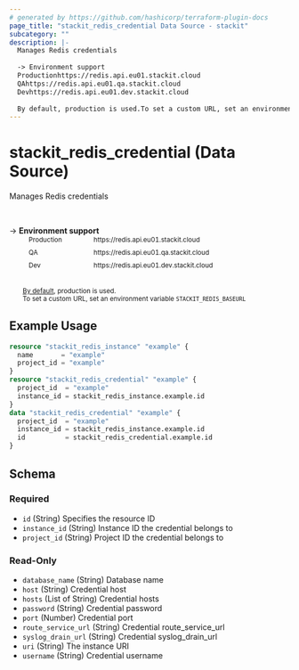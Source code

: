 ```yaml
---
# generated by https://github.com/hashicorp/terraform-plugin-docs
page_title: "stackit_redis_credential Data Source - stackit"
subcategory: ""
description: |-
  Manages Redis credentials
  
  -> Environment support
  Productionhttps://redis.api.eu01.stackit.cloud
  QAhttps://redis.api.eu01.qa.stackit.cloud
  Devhttps://redis.api.eu01.dev.stackit.cloud
  
  By default, production is used.To set a custom URL, set an environment variable STACKITREDISBASEURL
---
```


# stackit_redis_credential (Data Source)

Manages Redis credentials

<br />

-> __Environment support__<br /><table style='border-collapse: separate; border-spacing: 5px; margin-top:-20px; margin-left: 24px; font-size: smaller;'>
<tr><td style='width: 100px; background: transparent; border: none;'>Production</td><td style='background: transparent; border: none;'>https://redis.api.eu01.stackit.cloud</td></tr>
<tr><td style='background: transparent; border: none;'>QA</td><td style='background: transparent; border: none;'>https://redis.api.eu01.qa.stackit.cloud</td></tr>
<tr><td style='background: transparent; border: none;'>Dev</td><td style='background: transparent; border: none;'>https://redis.api.eu01.dev.stackit.cloud</td></tr>
</table><br />
<small style='margin-left: 24px; margin-top: -5px; display: inline-block;'><a href="https://registry.terraform.io/providers/SchwarzIT/stackit/latest/docs#environment">By default</a>, production is used.<br />To set a custom URL, set an environment variable <code>STACKIT_REDIS_BASEURL</code></small>

## Example Usage

```terraform
resource "stackit_redis_instance" "example" {
  name       = "example"
  project_id = "example"
}
resource "stackit_redis_credential" "example" {
  project_id  = "example"
  instance_id = stackit_redis_instance.example.id
}
data "stackit_redis_credential" "example" {
  project_id  = "example"
  instance_id = stackit_redis_instance.example.id
  id          = stackit_redis_credential.example.id
}
```

<!-- schema generated by tfplugindocs -->
## Schema

### Required

- `id` (String) Specifies the resource ID
- `instance_id` (String) Instance ID the credential belongs to
- `project_id` (String) Project ID the credential belongs to

### Read-Only

- `database_name` (String) Database name
- `host` (String) Credential host
- `hosts` (List of String) Credential hosts
- `password` (String) Credential password
- `port` (Number) Credential port
- `route_service_url` (String) Credential route_service_url
- `syslog_drain_url` (String) Credential syslog_drain_url
- `uri` (String) The instance URI
- `username` (String) Credential username


